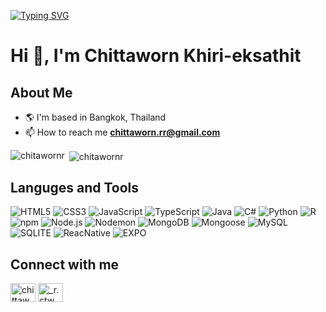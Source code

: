 [![Typing SVG](https://readme-typing-svg.demolab.com?font=Fira+Code&weight=500&size=25&pause=1000&vCenter=true&width=432&height=40&lines=Welcome+to+my+github+profile)](https://git.io/typing-svg)
# Hi 👋, I'm Chittaworn Khiri-eksathit
## About Me
- 🌎 I'm based in Bangkok, Thailand
- 📫 How to reach me **chittaworn.rr@gmail.com**
<p><img align="left" src="https://github-readme-stats.vercel.app/api/top-langs?username=chitawornr&show_icons=true&theme=radical&locale=en&layout=compact" alt="chitawornr" /></p>

<p>&nbsp;<img align="center" src="https://github-readme-stats.vercel.app/api?username=chitawornr&show_icons=true&theme=radical&locale=en" alt="chitawornr" /></p>

## Languges and Tools

![HTML5](https://img.shields.io/badge/HTML5-orange?style=for-the-badge&logo=HTML5&logoColor=white) ![CSS3](https://img.shields.io/badge/CSS3-blue?style=for-the-badge&logo=CSS3&logoColor=white)
![JavaScript](https://img.shields.io/badge/JavaScript-gray?style=for-the-badge&logo=JavaScript&logoColor=yellow) ![TypeScript](https://img.shields.io/badge/TypeScript-blue?style=for-the-badge&logo=JavaScript&logoColor=white)
![Java](https://img.shields.io/badge/Java-gray?style=for-the-badge) ![C#](https://img.shields.io/badge/C%23-purple?style=for-the-badge&logo=C%23) 
![Python](https://img.shields.io/badge/Python-blue?style=for-the-badge&logo=Python&logoColor=white) ![R](https://img.shields.io/badge/R-blue?style=for-the-badge&logo=R&logoColor=white)
![npm](https://img.shields.io/badge/npm-%23CB3837?style=for-the-badge&logo=npm&logoColor=white) ![Node.js](https://img.shields.io/badge/Node.js-%235FA04E?style=for-the-badge&logo=Node.js&logoColor=white)
![Nodemon](https://img.shields.io/badge/Nodemon-%2376D04B?style=for-the-badge&logo=Nodemon&logoColor=white) ![MongoDB](https://img.shields.io/badge/mongodb-%2347A248?style=for-the-badge&logo=mongodb&logoColor=white)
![Mongoose](https://img.shields.io/badge/mongoose-%23880000?style=for-the-badge&logo=mongoose&logoColor=white) ![MySQL](https://img.shields.io/badge/mysql-%234479A1?style=for-the-badge&logo=mysql&logoColor=white)
![SQLITE](https://img.shields.io/badge/sqlite-%23003B57?style=for-the-badge&logo=sqlite&logoColor=white) ![ReacNative](https://img.shields.io/badge/%20react%20Native-gray?style=for-the-badge&logo=react&logoColor=%2361DAFB)
![EXPO](https://img.shields.io/badge/expo-black?style=for-the-badge&logo=expo&logoColor=white)


## Connect with me
<p align="left">
 <a href="https://fb.com/chittaworn khirieksathit" target="blank"><img align="center" src="https://raw.githubusercontent.com/rahuldkjain/github-profile-readme-generator/master/src/images/icons/Social/facebook.svg" alt="chittaworn khirieksathit" height="30" width="40" /></a>
<a href="https://instagram.com/_r.ctw" target="blank"><img align="center" src="https://raw.githubusercontent.com/rahuldkjain/github-profile-readme-generator/master/src/images/icons/Social/instagram.svg" alt="_r.ctw" height="30" width="40" /></a>
</p>







